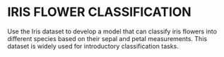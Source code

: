# IRIS FLOWER CLASSIFICATION
Use the Iris dataset to develop a model that can classify iris flowers into different species 
based on their sepal and petal measurements. 
This dataset is widely used for introductory classification tasks.
